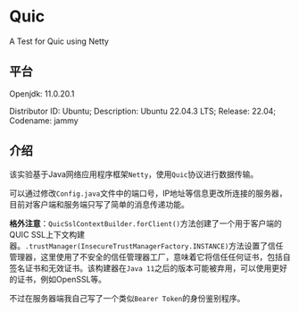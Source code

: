 # Quic
A Test for Quic using Netty

## 平台
Openjdk: 11.0.20.1

Distributor ID: Ubuntu; Description: Ubuntu 22.04.3 LTS; Release: 22.04; Codename: jammy

## 介绍

该实验基于Java网络应用程序框架`Netty`，使用`Quic`协议进行数据传输。

可以通过修改`Config.java`文件中的端口号，IP地址等信息更改所连接的服务器，目前对客户端和服务端只写了简单的消息传递功能。

**格外注意**：`QuicSslContextBuilder.forClient()`方法创建了一个用于客户端的QUIC SSL上下文构建器。`.trustManager(InsecureTrustManagerFactory.INSTANCE)`方法设置了信任管理器，这里使用了不安全的信任管理器工厂，意味着它将信任任何证书，包括自签名证书和无效证书。该构建器在`Java 11`之后的版本可能被弃用，可以使用更好的证书，例如OpenSSL等。

不过在服务器端我自己写了一个类似`Bearer Token`的身份鉴别程序。
